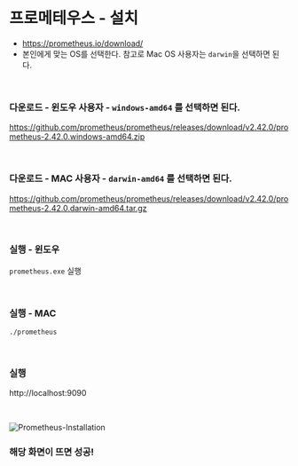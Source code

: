 # 프로메테우스 - 설치
* https://prometheus.io/download/
* 본인에게 맞는 OS를 선택한다. 참고로 Mac OS 사용자는 ```darwin```을 선택하면 된다.

<br>

### 다운로드 - 윈도우 사용자 - ```windows-amd64``` 를 선택하면 된다.
https://github.com/prometheus/prometheus/releases/download/v2.42.0/prometheus-2.42.0.windows-amd64.zip

<br>

### 다운로드 - MAC 사용자 - ```darwin-amd64``` 를 선택하면 된다.
https://github.com/prometheus/prometheus/releases/download/v2.42.0/prometheus-2.42.0.darwin-amd64.tar.gz

<br>

### 실행 - 윈도우
```prometheus.exe``` 실행

<br>

### 실행 - MAC
```./prometheus```

<br>

### 실행
http://localhost:9090

<br>

![Prometheus-Installation](05.Prometheus-Installation1.PNG)

### 해당 화면이 뜨면 성공!